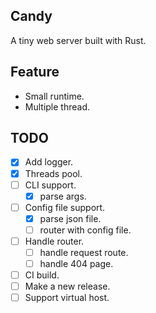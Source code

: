 ## Candy

A tiny web server built with Rust.

## Feature

- Small runtime.
- Multiple thread.

## TODO

- [x] Add logger.
- [x] Threads pool.
- [ ] CLI support.
  - [x] parse args.
- [ ] Config file support.
  - [x] parse json file.
  - [ ] router with config file.
- [ ] Handle router.
  - [ ] handle request route.
  - [ ] handle 404 page.
- [ ] CI build.
- [ ] Make a new release.
- [ ] Support virtual host.
